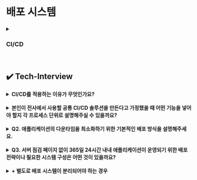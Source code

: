 # 배포 시스템

<details>
    <summary><h3>CI/CD</h3></summary>
    <h4>✔️ 배포 시스템이 왜 필요할까?</h4>
    <ul>
    <li>개발한 코드를 서버에 반영해 실제 서비스에 적용해야 되니까</li>
    </ul>
    <br>
    <h2>배포 목표(= 배포 시스템의 기능적 요구사항)</h2>
    <ul>
    <li><strong>서비스 중단 없이</strong> 배포하고, 문제가 생기면 <strong>빠르게 롤백</strong>하거나 트래픽을 전환할 수 있어야 함</li>
    <li><strong>배포 중 에러나 장애를 자동 감지</strong>하고 확인할 수 있어야 함
        <ul>
        <li>예: Health check 기능을 통해 각 인스턴스의 Endpoint 상태나 시스템 리소스(CPU, Memory 등)를 실시간으로 확인</li>
        </ul>
    </li>
    <li><strong>로그 및 시스템 상태를 모니터링</strong>할 수 있어야 함
        <ul>
        <li>예: 메트릭 수집 및 로그 분석 도구(Grafana, ELK 등)와 연동해 지표 및 에러 상황을 추적</li>
        </ul>
    </li>
    <li><strong>협업이 원활하고 실수를 줄일 수 있도록 자동화</strong>되어야 함
        <ul>
        <li>예: 배포 준비, 설정 변경 자동화</li>
        <li>배포 Lock/Unlock 기능으로 실수 방지</li>
        <li>Slack·카카오톡 등으로 실시간 알림 연동</li>
        </ul>
    </li>
    <li><strong>배포 이력 기록</strong>이 남아 있어야 함
        <ul>
        <li>누가, 언제, 어떤 코드를 배포했는지 확인</li>
        <li>문제가 생겼을 때 <strong>원인을 빠르게 추적</strong> 가능</li>
        <li>예: 배포 시간, 버전 정보, 담당자 기록 자동 저장</li>
        </ul>
    </li>
    <li><strong>버전 관리가 체계적이어야 함</strong>
        <ul>
        <li>예: [업무티켓명-번호]-모듈명-[yyyyMMddHHmmss] 형식의 자동 빌드 버전 생성</li>
        </ul>
    </li>
    <li><strong>배포 상태를 실시간으로 파악할 수 있어야 함</strong>
        <ul>
        <li>예: Dev / Stage / Production 단계별 상태를 시각적으로 보여주는 Progress Viewer</li>
        </ul>
    </li>
    </ul>
    <br>
    <h2>CI/CD란?</h2>
    <p><h3>CI 단계</h3>코드 테스트 + 빌드 (예: 도커 이미지 생성)<br>
    <h3>CD 단계</h3>배포 전략 실행 (롤링, 블루/그린, 카나리 등)</p><br>
    <h3>🔹 CI (Continuous Integration 지속적 통합)</h3>
    <ul>
    <li>개발자의 코드를 <strong>공통 브랜치에 자주 병합</strong></li>
    <li><strong>자동 빌드 / 테스트 / 코드 품질 검증</strong>을 수행해, 통합 시 <strong>오류를 조기에 발견하고 빠르게 배포</strong>할 수 있도록 하는 프로세스</li>
    </ul>
    <br>
    <h3>🔹 CD (Continuous Delivery/Deployment 지속적 배포)</h3>
    <ul>
    <li>테스트 통과된 <strong>빌드 결과물을 자동으로 운영환경까지 배포</strong>하는 것</li>
    <li>Delivery: 스테이징까지 자동화 (운영 서버 배포는 수동)<br>
    Deployment: 운영 서버 배포까지 자동화<br>
    </li>
    <br>
    ✔️ 스테이징: 운영 서버(프로덕션)과 거의 동일하게 만든 테스트용 환경<br>
    </ul>
    <br>
    <h2>배포 전략</h2>
    * <strong>롤링, 블루/그린, 카나리 배포</strong>는 모두 <strong>무중단 배포</strong>를 전제로 하기 때문에, <strong>최소 2개 이상의 인스턴스</strong>가 필요함<br>
    * <strong>롤링 배포</strong>는 <strong>스타트업이나 중소기업</strong>에서, <strong>블루/그린, 카나리 배포</strong>는 <strong>대형 시스템이나 클라우드 환경</strong>에서 더 선호된다.<br>
    <br><br>
    <h3>1. 롤링 배포</h3>
    <ul>
    <li><strong>여러 서버(인스턴스) 중에서 하나씩 순차적으로 새 버전으로 교체</strong></li>
    <li>각 인스턴스는 트래픽을 잠시 차단 → 업데이트 진행 → 완료되면 서비스에 연결</li>
    <li>이 과정을 반복하면서, <strong>모든 서버에 새 버전을 점진적으로 배포</strong></li>
    </ul><br>
    <strong>장점</strong>
    <ul>
    <li><strong>추가 서버 비용 없음</strong><br>(= 기존에 운영 중인 인스턴스를 하나씩 업데이트하면서 순차적으로 배포하므로, 배포를 위해 인스턴스를 추가로 띄울 필요가 없음)</li>
    <li><strong>관리 간편</strong></li>
    </ul>
    <strong>단점</strong>
    <ul>
    <li>배포 시점에 인스턴스마다 서로 다른 버전일 수 있어, <strong>사용자에게 어떤 버전이 보일지 알 수 없음.</strong></li>
    <li><strong>서버 수가 많을 경우 시간 오래 걸림</strong></li>
    <br>
    <li>💡 롤링 배포는 <strong>배포 컴포넌트들이 시간이 지날수록 무거워지고 서비스 트래픽에 영향을 많이 받게 된다.</strong> 
        일반적인 방식이지만 좋은 방식의 배포는 아니다.<br>
        → 이 단점을 상쇄하기 위해 <strong>배포 소스의 규모를 작게 나누는 MSA로 진행</strong>하거나, <strong>트래픽이 몰리지 않는 시간대에 배포</strong>하는 방법으로 해결<br>
    </li>
    </ul>
    <br>
    <h3>2. 블루/그린 배포</h3>
    <ul>
    <li><strong>구버전(Blue)과 신버전(Green)</strong> 인스턴스를 <strong>병렬</strong> 운영</li>
    <li><strong>LB를 통해</strong> 트래픽을 신버전(Green)으로 전환</li>
    </ul><br>
    <strong>장점</strong>
    <ul>
    <li>문제가 있을 경우 <strong>롤백이 빠르다.</strong> (LB만 원위치)</li>
    <li>새 버전을 먼저 따로 배포하고 검증하므로, <strong>전환 전까지 운영 환경은 100% 안전하게 유지 가능</strong></li>
    </ul>
    <strong>단점</strong>
    <ul>
    <li><strong>시스템 자원이 2배 필요</strong><br> (EC2 인스턴스는 반드시 2배가 되어야 하고, RDS는 공유 여부에 따라 달라짐)</li>
    <li>새 배포 버전이 나갈 때 반드시 <strong>QA를 꼼꼼히 점검</strong>해 버그나 장애 유발 가능성을 낮춰야 한다.<br>
        → 그린에 문제가 있으면 모든 사용자에게 장애가 발생하기 때문
    </li>
    </ul>
    <br>
    <h3>3. 카나리 배포</h3>
    <ul>
    <li><strong>일부 사용자에게만 신규 버전을 배포</strong>한 뒤 <strong>점진적 확대</strong></li>
    <li>오래 전 광부들이 가스에 민감한 카나리아 새를 탄광에 풀어 미리 가스 누출 위험을 감지한데서 유래</li>
    </ul><br>
    <strong>장점</strong>
    <ul>
    <li>문제 발생 시 영향 최소화 (점진적으로 배포하기 때문에 블루/그린보다 안전)</li>
    <li><strong>A/B 테스트 가능</strong></li>
    </ul>
    <strong>단점</strong>
    <ul>
    <li><strong>트래픽 분산 전략이 복잡함</strong><br>기존 버전과 새 버전을 동시에 운영하면서, 일부 사용자만 정해진 비율로 새 버전으로 보내야 함.</li>
    <li><strong>사용자 구분 로직이 필요함</strong><br>누가 새 버전을 쓸지 정해야 하고, 코드나 인프라에서 사용자 조건에 따른 분기처리나 경우에 따라 DB나 로직 설계도 함께 고려해야 함.</li>
    </ul>
    <br>
    <h2>배포 시스템 시나리오 예시</h2>
    <ol>
    <li><strong>새로운 버전 변경 커밋 → 리뷰 및 머지 → 배포 내용 공유</strong></li>
    <li><strong>새로운 버전 빌드 수행 및 다른 사람이 실수로 배포 버튼을 누르지 못하게 배포 잠금(Lock)</strong></li>
    <li><strong>테스트 환경(Dev → Stage → Prod) 단계별로 순차 배포 진행</strong>
        <ul>
        <li>테스트 결과에 문제가 없으면, 운영(Prod) 환경에서는 <strong>카나리 방식</strong>으로 일부 인스턴스에만 배포</li>
        <li>지정된 비율로 트래픽을 분산하며 점진적 배포</li>
        <li><strong>오류 발생 시, 이전 버전 형상으로 즉시 롤백</strong> 가능해야 함</li>
        </ul>
    </li>
    <li><strong>테스트 단계에서는 수동으로 핫픽스(Hotfix) 버전을 배포할 수 있어야 하므로,<br>
        메뉴얼 배포 기능(수동으로 배포할 수 있는 시스템 UI 또는 기능)도 제공되어야 함</strong></li>
    <li><strong>문제 없으면 전체 배포 진행</strong>
        <ul>
        <li>배포 이력 기록 (배포 시간, 배포한 사람)</li>
        <li>기존 연결 정리 및 새 인스턴스 전환</li>
        <li>롤백을 위해 재빌드하는 방식은 지양</li>
        </ul>
    </li>
    <li><strong>배포 완료 알림 전송</strong> (= 자동으로 배포 성공/실패 공유)</li>
    <li><strong>자동으로 배포 히스토리 기록, 릴리즈 태그 생성, 이슈가 있을 경우 로그와 함께 파악할 수 있도록 대시보드 지원</strong></li>
    <li><strong>전체 모니터링 후 배포 프로세스 종료</strong></li>
    </ol>
    <br>
    * 핫픽스(Hotfix): 프로덕션 환경에서 긴급하게 발견된 문제를 빠르게 수정한 버전<br>
</details>

<br>

## ✔️ Tech-Interview

<details>
    <summary><strong>CI/CD를 적용하는 이유가 무엇인가요?</strong></summary>
    <br>
    <strong>개발부터 배포까지의 과정을 자동화</strong>해 <strong>코드 변경 사항</strong>을 <strong>빠르고 안정적으로 서비스에 반영</strong>하기 위해 적용합니다.<br>
    CI는 코드 변경을 <strong>자주 통합하고 자동 빌드, 테스트</strong>를 통해 <strong>버그를 조기에 발견</strong>하고,<br>
    CD는 <strong>테스트를 통과한 코드</strong>를 <strong>안정적이고 반복 가능한 방식</strong>으로 <strong>배포</strong>해 릴리즈 속도를 높이고 운영 리스크를 줄입니다.<br>
    <br>
    결과적으로 <strong>개발 생산성 향상, 서비스 품질 안정화, 릴리즈 주기 단축</strong>이라는 이점이 있습니다.<br>
    (릴리즈 주기 단축: 배포 준비와 검증 과정이 자동화되기 때문)<br>
</details>
<br>
<details>
    <summary><strong>본인이 전사에서 사용할 공통 CI/CD 솔루션을 만든다고 가정했을 때 어떤 기능을 넣어야 할지 각 프로세스 단위로 설명해주실 수 있을까요?</strong></summary>
    <h3>CI/CD 각 프로세스 단위 기능</h3>
    <h4>🔸 코드 병합 및 빌드</h4>
    <ul>
    <li>Git 기반 버전 관리</li>
    <li>커밋/머지 시 자동 빌드 트리거</li>
    <li>도커 이미지 생성</li>
    <li>빌드 버전 명명 규칙 자동화 (예: [티켓명]-[모듈명]-[yyyyMMddHHmmss])</li>
    </ul>
    <h4>🔸 테스트 자동화</h4>
    <ul>
    <li>유닛 테스트 / 통합 테스트 자동 실행</li>
    <li>테스트 실패 시 병합 차단 또는 알림</li>
    <li>결과 리포트 생성</li>
    </ul>
    <h4>🔸 배포 자동화</h4>
    <ul>
    <li>롤링 / 블루그린 / 카나리 등 다양한 배포 전략 지원</li>
    <li>환경별 배포 단계 (Dev → Stage → Prod)</li>
    <li>배포 Progress Viewer</li>
    <li>배포 Lock / Unlock 기능</li>
    </ul>
    <h4>🔸 롤백 지원</h4>
    <ul>
    <li>재빌드 없이 이전 버전으로 즉시 전환</li>
    <li>버전별 트래픽 라우팅 제어</li>
    <li>장애 발생 시 자동 Rollback 옵션</li>
    </ul>
    <h4>🔸 모니터링</h4>
    <ul>
    <li>Endpoint 헬스 체크</li>
    <li>시스템 리소스(CPU, Memory, Disk) 모니터링</li>
    <li>전체 로그 수집 및 지표 통합</li>
    <li>대시보드에서 상태 시각화</li>
    </ul>
    <h4>🔸 히스토리 기록</h4>
    <ul>
    <li>배포자 / 시간 / 버전 정보 자동 저장</li>
    <li>릴리즈 버전 태그 자동 생성</li>
    <li>변경 이력 추적 가능</li>
    </ul>
    <h4>🔸 알림</h4>
    <ul>
    <li>배포 시작/종료/결과 Slack·카카오톡·이메일 자동 발송</li>
    <li>알림을 통한 배포 상황 실시간 공유</li>
    </ul>
    <h4>🔸 중앙 관제 연동</h4>
    <ul>
    <li>배포 결과를 API 또는 로그 형태로 중앙 시스템에 기록</li>
    <li>장애 발생 시 중앙 관제 시스템에서 추적 가능</li>
    </ul>
    <h4>🔸 통계 및 시각화</h4>
    <ul>
    <li>전체 배포 현황 대시보드</li>
    <li>로그 뷰어</li>
    <li>메트릭 기반 시각화 그래프 제공</li>
    </ul>
</details>
<br>
<details>
    <summary><strong>Q2. 애플리케이션의 다운타임을 최소화하기 위한 기본적인 배포 방식을 설명해주세요.</strong></summary>
    <br>
    * 다운타임: 사용자나 외부 시스템이 서비스에 접근할 수 없는 시간<br>
    <br>
    다운타임을 최소화 하려면 <strong>무중단 배포 전략이 필요함!</strong><br>
    A. 롤링, 블루/그린, 카나리 배포에 대해 설명
</details>
<br>
<details>
    <summary><strong>Q3. 서버 점검 페이지 없이 365일 24시간 내내 애플리케이션이 운영되기 위한 배포 전략이나 필요한 시스템 구성은 어떤 것이 있을까요?</strong></summary>
    <br>
    * 무중단 운영을 위한 배포 전략 및 시스템 구성을 물어보는 것!<br>
    <br>
    <ul>
        <li><strong>배포 전략</strong><br> 블루/그린 또는 카나리 방식 적용</li>
        <li><strong>트래픽 분리</strong><br> LB/Ingress 기반 헬스체크 후 안전한 전환</li>
        <li><strong>자동화 도구</strong><br> GitHub Actions, ArgoCD, Spinnaker 등</li>
        <li><strong>모니터링</strong><br> Prometheus, Grafana, ELK, CloudWatch 등 활용</li>
        <li><strong>알림 및 기록</strong><br> 배포 이력 자동 기록 + Slack 알림</li>
        <li><strong>고가용성 인프라</strong><br> Auto Scaling, Multi-AZ 구성, DB 이중화</li>
        <li><strong>중앙 통제</strong><br> 로그 및 메트릭 통합 수집, 관제 대시보드</li>
    </ul>
</details>
<br>
<details>
    <summary><strong>+ 별도로 배포 시스템이 분리되어야 하는 경우</strong></summary>
    <br>
    <ul>
        <li><strong>보안이 중요한 경우:</strong> 금융 시스템, 민감한 데이터 분리 필요</li>
        <li><strong>특수 인프라:</strong> IoT, OTA 등 고유 배포 환경</li>
        <li><strong>외부 협력사:</strong> 파트너와 공동 개발 시 별도 구성 필요</li>
        <li><strong>레거시 시스템:</strong> 완전한 통합 전까지 분리 유지</li>
    </ul>
    단, 이런 경우에도 전사 인프라에 영향을 주지 않도록 <strong>격리 및 관제 연동</strong>이 필요함!
</details>
